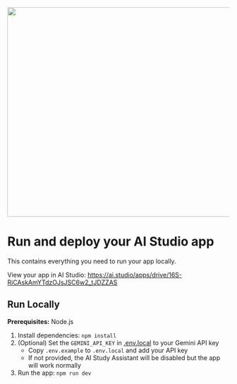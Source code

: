 <div align="center">
<img width="1200" height="475" alt="GHBanner" src="https://github.com/user-attachments/assets/0aa67016-6eaf-458a-adb2-6e31a0763ed6" />
</div>

# Run and deploy your AI Studio app

This contains everything you need to run your app locally.

View your app in AI Studio: https://ai.studio/apps/drive/16S-RiCAskAmYTdzOJsJSC6w2_tJDZZAS

## Run Locally

**Prerequisites:**  Node.js

1. Install dependencies:
   `npm install`
2. (Optional) Set the `GEMINI_API_KEY` in [.env.local](.env.local) to your Gemini API key
   - Copy `.env.example` to `.env.local` and add your API key
   - If not provided, the AI Study Assistant will be disabled but the app will work normally
3. Run the app:
   `npm run dev`
